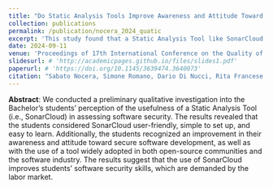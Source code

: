 ```yaml
---
title: "Do Static Analysis Tools Improve Awareness and Attitude Toward Secure Software Development?"
collection: publications
permalink: /publication/nocera_2024_quatic
excerpt: 'This study found that a Static Analysis Tool like SonarCloud can be beneficial in improving students' awareness and attitude toward secure software development, aligning with industry demands.'
date: 2024-09-11
venue: 'Proceedings of 17th International Conference on the Quality of Information and Communications Technology (QUATIC)'
slidesurl: # 'http://academicpages.github.io/files/slides1.pdf'
paperurl: # 'https://doi.org/10.1145/3639474.3640073'
citation: "Sabato Nocera, Simone Romano, Dario Di Nucci, Rita Francese, Fabio Palomba, and Giuseppe Scanniello. 2024. Do Static Analysis Tools Improve Awareness and Attitude Toward Secure Software Development?. In Proceedings of the 17th International Conference on the Quality of Information and Communications Technology (QUATIC). Springer Nature Switzerland."
---
```


**Abstract**: We conducted a preliminary qualitative investigation into the Bachelor’s students’ perception of the usefulness of a Static Analysis Tool (i.e., SonarCloud) in assessing software security. The results revealed that the students considered SonarCloud user-friendly, simple to set up, and easy to learn. Additionally, the students recognized an improvement in their awareness and attitude toward secure software development, as well as with the use of a tool widely adopted in both open-source communities and the software industry. The results suggest that the use of SonarCloud improves students’ software security skills, which are demanded by the labor market.
